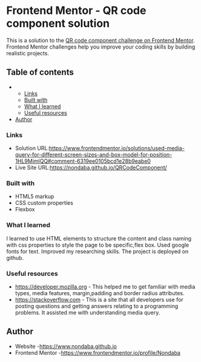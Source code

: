 # Frontend Mentor - QR code component solution

This is a solution to the [QR code component challenge on Frontend Mentor](https://www.frontendmentor.io/challenges/qr-code-component-iux_sIO_H). Frontend Mentor challenges help you improve your coding skills by building realistic projects.

## Table of contents

- - [Links](#links)
  - [Built with](#built-with)
  - [What I learned](#what-i-learned)
  - [Useful resources](#useful-resources)
- [Author](#author)

### Links

- Solution URL:https://www.frontendmentor.io/solutions/used-media-query-for-different-screen-sizes-and-box-model-for-position-1HL9MimlQQ#comment-6319ee0105bcd1e28b9eabe0
- Live Site URL:https://nondaba.github.io/QRCodeComponent/

### Built with

- HTML5 markup
- CSS custom properties
- Flexbox

### What I learned

I learned to use HTML elements to structure the content and class naming with css properties to style the page to be specific,flex box. Used google fonts for text. Improved my researching skills. The project is deployed on github.

### Useful resources

- https://developer.mozilla.org - This helped me to get familiar with media types, media features, margin,padding and border radius attributes.
- https://stackoverflow.com - This is a site that all developers use for posting questions and getting answers relating to a programming problems. It assisted me with understanding media query.

## Author

- Website -https://www.nondaba.github.io
- Frontend Mentor -https://www.frontendmentor.io/profile/Nondaba
